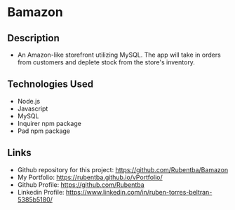# Bamazon

## Description
- An Amazon-like storefront utilizing MySQL. The app will take in orders from customers and deplete stock from the store's inventory.

## Technologies Used
- Node.js
- Javascript
- MySQL
- Inquirer npm package
- Pad npm package

## Links
- Github repository for this project: https://github.com/Rubentba/Bamazon
- My Portfolio: https://rubentba.github.io/vPortfolio/
- Github Profile: https://github.com/Rubentba
- Linkedin Profile: https://www.linkedin.com/in/ruben-torres-beltran-5385b5180/